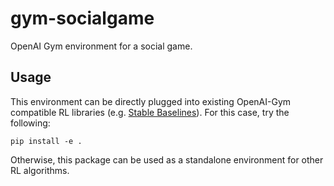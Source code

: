 # gym-socialgame
OpenAI Gym environment for a social game.

## Usage
This environment can be directly plugged into existing OpenAI-Gym compatible RL libraries (e.g. [Stable Baselines](https://stable-baselines.readthedocs.io/en/master/index.html)).
For this case, try the following:
    
    pip install -e .

Otherwise, this package can be used as a standalone environment for other RL algorithms.

